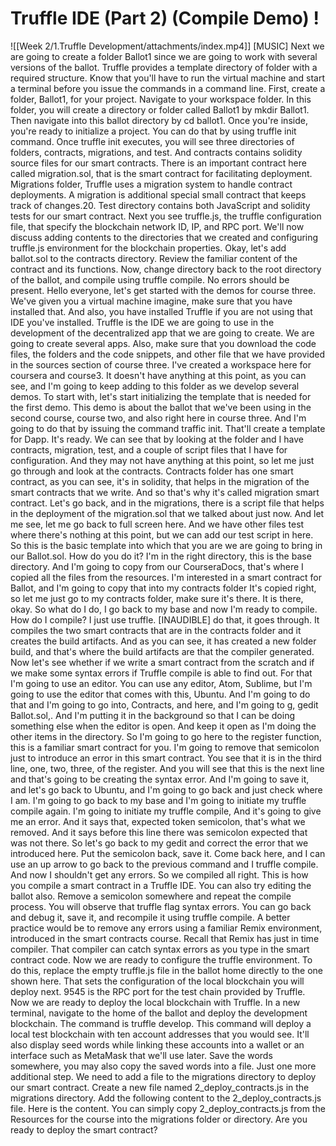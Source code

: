 # Truffle IDE (Part 2) (Compile Demo) !
![[Week 2/1.Truffle Development/attachments/index.mp4]] [MUSIC] Next we are going to create a folder Ballot1 since we are going to work with several versions of the ballot. Truffle provides a template directory of folder with a required structure. Know that you'll have to run the virtual machine and start a terminal before you issue the commands in a command line. First, create a folder, Ballot1, for your project. Navigate to your workspace folder. In this folder, you will create a directory or folder called Ballot1 by mkdir Ballot1. Then navigate into this ballot directory by cd ballot1. Once you're inside, you're ready to initialize a project. You can do that by using truffle init command. Once truffle init executes, you will see three directories of folders, contracts, migrations, and test. And contracts contains solidity source files for our smart contracts. There is an important contract here called migration.sol, that is the smart contract for facilitating deployment. Migrations folder, Truffle uses a migration system to handle contract deployments. A migration is additional special small contract that keeps track of changes.20. Test directory contains both JavaScript and solidity tests for our smart contract. Next you see truffle.js, the truffle configuration file, that specify the blockchain network ID, IP, and RPC port. We'll now discuss adding contents to the directories that we created and configuring truffle.js environment for the blockchain properties. Okay, let's add ballot.sol to the contracts directory. Review the familiar content of the contract and its functions. Now, change directory back to the root directory of the ballot, and compile using truffle compile. No errors should be present. Hello everyone, let's get started with the demos for course three. We've given you a virtual machine imagine, make sure that you have installed that. And also, you have installed Truffle if you are not using that IDE you've installed. Truffle is the IDE we are going to use in the development of the decentralized app that we are going to create. We are going to create several apps. Also, make sure that you download the code files, the folders and the code snippets, and other file that we have provided in the sources section of course three. I've created a workspace here for coursera and course3. It doesn't have anything at this point, as you can see, and I'm going to keep adding to this folder as we develop several demos. To start with, let's start initializing the template that is needed for the first demo. This demo is about the ballot that we've been using in the second course, course two, and also right here in course three. And I'm going to do that by issuing the command traffic init. That'll create a template for Dapp. It's ready. We can see that by looking at the folder and I have contracts, migration, test, and a couple of script files that I have for configuration. And they may not have anything at this point, so let me just go through and look at the contracts. Contracts folder has one smart contract, as you can see, it's in solidity, that helps in the migration of the smart contracts that we write. And so that's why it's called migration smart contract. Let's go back, and in the migrations, there is a script file that helps in the deployment of the migration.sol that we talked about just now. And let me see, let me go back to full screen here. And we have other files test where there's nothing at this point, but we can add our test script in here. So this is the basic template into which that you are we are going to bring in our Ballot.sol. How do you do it? I'm in the right directory, this is the base directory. And I'm going to copy from our CourseraDocs, that's where I copied all the files from the resources. I'm interested in a smart contract for Ballot, and I'm going to copy that into my contracts folder It's copied right, so let me just go to my contracts folder, make sure it's there. It is there, okay. So what do I do, I go back to my base and now I'm ready to compile. How do I compile? I just use truffle. [INAUDIBLE] do that, it goes through. It compiles the two smart contracts that are in the contracts folder and it creates the build artifacts. And as you can see, it has created a new folder build, and that's where the build artifacts are that the compiler generated. Now let's see whether if we write a smart contract from the scratch and if we make some syntax errors if Truffle compile is able to find out. For that I'm going to use an editor. You can use any editor, Atom, Sublime, but I'm going to use the editor that comes with this, Ubuntu. And I'm going to do that and I'm going to go into, Contracts, and here, and I'm going to g, gedit Ballot.sol,. And I'm putting it in the background so that I can be doing something else when the editor is open. And keep it open as I'm doing the other items in the directory. So I'm going to go here to the register function, this is a familiar smart contract for you. I'm going to remove that semicolon just to introduce an error in this smart contract. You see that it is in the third line, one, two, three, of the register. And you will see that this is the next line and that's going to be creating the syntax error. And I'm going to save it, and let's go back to Ubuntu, and I'm going to go back and just check where I am. I'm going to go back to my base and I'm going to initiate my truffle compile again. I'm going to initiate my truffle compile, And it's going to give me an error. And it says that, expected token semicolon, that's what we removed. And it says before this line there was semicolon expected that was not there. So let's go back to my gedit and correct the error that we introduced here. Put the semicolon back, save it. Come back here, and I can use an up arrow to go back to the previous command and I truffle compile. And now I shouldn't get any errors. So we compiled all right. This is how you compile a smart contract in a Truffle IDE. You can also try editing the ballot also. Remove a semicolon somewhere and repeat the compile process. You will observe that truffle flag syntax errors. You can go back and debug it, save it, and recompile it using truffle compile. A better practice would be to remove any errors using a familiar Remix environment, introduced in the smart contracts course. Recall that Remix has just in time compiler. That compiler can catch syntax errors as you type in the smart contract code. Now we are ready to configure the truffle environment. To do this, replace the empty truffle.js file in the ballot home directly to the one shown here. That sets the configuration of the local blockchain you will deploy next. 9545 is the RPC port for the test chain provided by Truffle. Now we are ready to deploy the local blockchain with Truffle. In a new terminal, navigate to the home of the ballot and deploy the development blockchain. The command is truffle develop. This command will deploy a local test blockchain with ten account addresses that you would see. It'll also display seed words while linking these accounts into a wallet or an interface such as MetaMask that we'll use later. Save the words somewhere, you may also copy the saved words into a file. Just one more additional step. We need to add a file to the migrations directory to deploy our smart contract. Create a new file named 2_deploy_contracts.js in the migrations directory. Add the following content to the 2_deploy_contracts.js file. Here is the content. You can simply copy 2_deploy_contracts.js from the Resources for the course into the migrations folder or directory. Are you ready to deploy the smart contract?